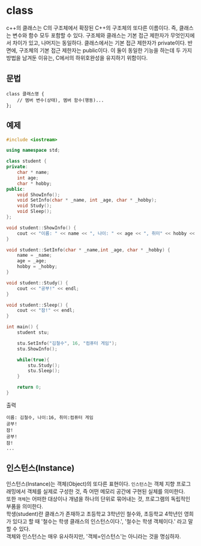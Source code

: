 # class
c++의 클래스는 C의 구조체에서 확장된 C++의 구조체의 또다른 이름이다. 즉, 클래스는 변수와 함수 모두 포함할 수 있다. 구조체와 클래스는 기본 접근 제한자가 무엇인지에서 차이가 있고, 나머지는 동일하다. 클래스에서는 기본 접근 제한자가 private이다. 반면에, 구조체의 기본 접근 제한자는 public이다. 이 둘이 동일한 기능을 하는데 두 가지 방법을 남겨둔 이유는, C에서의 하위호완성을 유지하기 위함이다. 

## 문법
```
class 클래스명 {
    // 멤버 변수(상태), 멤버 함수(행동)...
};
```

## 예제
```cpp
#include <iostream>

using namespace std;

class student {
private:
    char * name;
    int age;
    char * hobby;
public:
    void ShowInfo();
    void SetInfo(char * _name, int _age, char * _hobby);
    void Study();
    void Sleep();
};

void student::ShowInfo() {
    cout << "이름: " << name << ", 나이: " << age << ", 취미" << hobby << endl;
}

void student::SetInfo(char * _name,int _age, char * _hobby) {
    name = _name;
    age = _age;
    hobby = _hobby;
}

void student::Study() {
    cout << "공부!" << endl;
}

void student::Sleep() {
    cout << "잠!" << endl;
}

int main() {
    student stu;

    stu.SetInfo("김철수", 16, "컴퓨터 게임");
    stu.ShowInfo();

    while(true){
        stu.Study();
        stu.Sleep();
    }

    return 0;
}
```

출력
```
이름: 김철수, 나이:16, 취미:컴퓨터 게임
공부!
잠!
공부!
잠!
...
```

## 인스턴스(Instance)
인스턴스(Instance)는 객체(Object)의 또다른 표현이다. `인스턴스`는 객체 지향 프로그래밍에서 객체를 실제로 구성한 것, 즉 어떤 메모리 공간에 구현된 실체를 의미한다. \
또한 `객체`는 어떠한 대상이나 개념을 하나의 단위로 묶어내는 것, 프로그램의 독립적인 부품을 의미한다. \
학생(student)란 클래스가 존재하고 초등학교 3학년인 철수와, 초등학교 4학년인 영희가 있다고 할 때 '철수는 학생 클래스의 인스턴스이다.', '철수는 학생 객체이다.' 라고 말할 수 있다. \
객체와 인스턴스는 매우 유사하지만, '객체=인스턴스'는 아니라는 것을 명심하자.